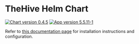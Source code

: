 # TheHive Helm Chart

[![Chart version 0.4.5](https://img.shields.io/badge/Chart_version-0.4.5-blue.svg?logo=helm)](https://github.com/StrangeBeeCorp/helm-charts/releases/tag/thehive-0.4.5) [![App version 5.5.11-1](https://img.shields.io/badge/App_version-5.5.11--1-blue)](https://docs.strangebee.com/thehive/release-notes/release-notes-5.5/)

Refer to [this documentation page](https://docs.strangebee.com/thehive/installation/kubernetes/) for installation instructions and configuration.
